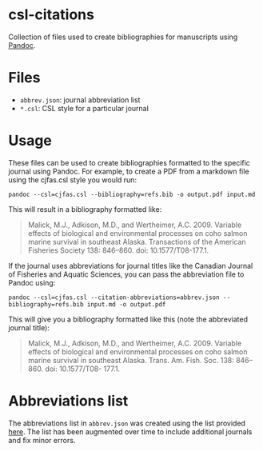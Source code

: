 csl-citations
=============
Collection of files used to create bibliographies for manuscripts using
[Pandoc](http://johnmacfarlane.net/pandoc/).



Files
=====
- `abbrev.json`: journal abbreviation list
- `*.csl`: CSL style for a particular journal


Usage
=====
These files can be used to create bibliographies formatted to the specific
journal using Pandoc. For example, to create a PDF from a markdown file using
the cjfas.csl style you would run:

    pandoc --csl=cjfas.csl --bibliography=refs.bib -o output.pdf input.md

This will result in a bibliography formatted like:

> Malick, M.J., Adkison, M.D., and Wertheimer, A.C. 2009. Variable effects of
>   biological and environmental processes on coho salmon marine survival in
>   southeast Alaska. Transactions of the American Fisheries Society 138:
>   846–860. doi: 10.1577/T08-177.1.

If the journal uses abbreviations for journal titles like the Canadian Journal of
Fisheries and Aquatic Sciences, you can pass the abbreviation file to Pandoc
using:

    pandoc --csl=cjfas.csl --citation-abbreviations=abbrev.json --bibliography=refs.bib input.md -o output.pdf

This will give you a bibliography formatted like this (note the abbreviated
journal title):

> Malick, M.J., Adkison, M.D., and Wertheimer, A.C. 2009. Variable effects of
>   biological and environmental processes on coho salmon marine survival in
>   southeast Alaska. Trans. Am. Fish. Soc. 138: 846–860. doi: 10.1577/T08- 177.1.


Abbreviations list
==================
The abbreviations list in `abbrev.json` was created using the list provided
[here](https://woodward.library.ubc.ca/research-help/journal-abbreviations/#Z).
The list has been augmented over time to include additional journals and fix
minor errors.
